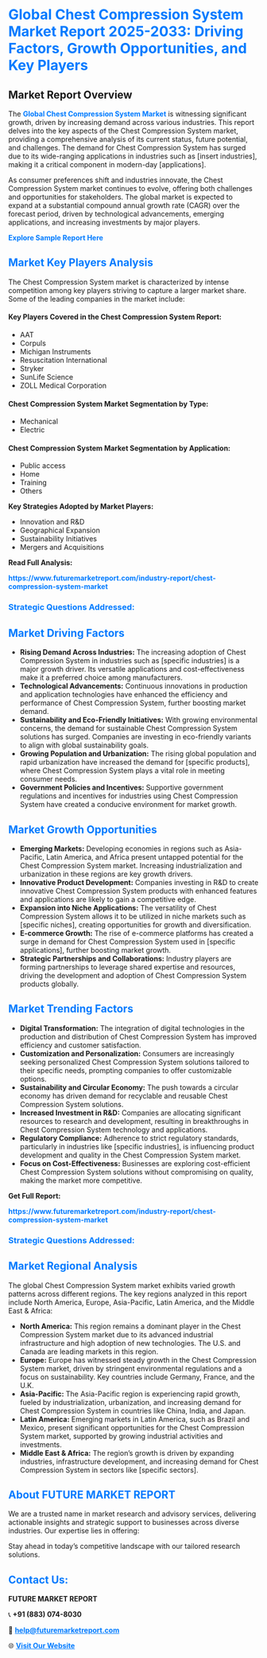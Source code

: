 <h1 style="color: #007BFF;">Global Chest Compression System Market Report 2025-2033: Driving Factors, Growth Opportunities, and Key Players</h1>

<section id="overview">
<h2>Market Report Overview</h2>
<p>The <a href="https://www.futuremarketreport.com/industry-report/chest-compression-system-market" style="color: #007BFF; text-decoration: none;"><strong>Global Chest Compression System Market</strong></a> is witnessing significant growth, driven by increasing demand across various industries. This report delves into the key aspects of the Chest Compression System market, providing a comprehensive analysis of its current status, future potential, and challenges. The demand for Chest Compression System has surged due to its wide-ranging applications in industries such as [insert industries], making it a critical component in modern-day [applications].</p>
<p>As consumer preferences shift and industries innovate, the Chest Compression System market continues to evolve, offering both challenges and opportunities for stakeholders. The global market is expected to expand at a substantial compound annual growth rate (CAGR) over the forecast period, driven by technological advancements, emerging applications, and increasing investments by major players.</p>
</section>

<section id="overview">
<p><a href="https://www.futuremarketreport.com/request-sample/reportId=31868" style="color: #007BFF; text-decoration: none;"><strong>Explore Sample Report Here</strong></a></p>
</section>

<section id="key-players">
<h2 style="color: #007BFF;">Market Key Players Analysis</h2>
<p>The Chest Compression System market is characterized by intense competition among key players striving to capture a larger market share. Some of the leading companies in the market include:</p>
<h4>Key Players Covered in the Chest Compression System Report:</h4>
<ul><li>AAT</li><li>Corpuls</li><li>Michigan Instruments</li><li>Resuscitation International</li><li>Stryker</li><li>SunLife Science</li><li>ZOLL Medical Corporation</li></ul>
<h4>Chest Compression System Market Segmentation by Type:</h4>
<ul><li>Mechanical</li><li>Electric</li></ul>

<h4>Chest Compression System Market Segmentation by Application:</h4>
<ul><li>Public access</li><li>Home</li><li>Training</li><li>Others</li></ul>
<p><strong>Key Strategies Adopted by Market Players:</strong></p>
<ul>
<li>Innovation and R&D</li>
<li>Geographical Expansion</li>
<li>Sustainability Initiatives</li>
<li>Mergers and Acquisitions</li>
</ul>
</section>

<section>
<p><strong>Read Full Analysis: </strong></p><a href="https://www.futuremarketreport.com/industry-report/chest-compression-system-market" style="color: #007BFF; text-decoration: none;"><strong>https://www.futuremarketreport.com/industry-report/chest-compression-system-market</strong></a>
<h3 style="color: #007BFF;">Strategic Questions Addressed:</h3>
</section>

<section id="driving-factors">
<h2 style="color: #007BFF;">Market Driving Factors</h2>
<ul>
<li><strong>Rising Demand Across Industries:</strong> The increasing adoption of Chest Compression System in industries such as [specific industries] is a major growth driver. Its versatile applications and cost-effectiveness make it a preferred choice among manufacturers.</li>
<li><strong>Technological Advancements:</strong> Continuous innovations in production and application technologies have enhanced the efficiency and performance of Chest Compression System, further boosting market demand.</li>
<li><strong>Sustainability and Eco-Friendly Initiatives:</strong> With growing environmental concerns, the demand for sustainable Chest Compression System solutions has surged. Companies are investing in eco-friendly variants to align with global sustainability goals.</li>
<li><strong>Growing Population and Urbanization:</strong> The rising global population and rapid urbanization have increased the demand for [specific products], where Chest Compression System plays a vital role in meeting consumer needs.</li>
<li><strong>Government Policies and Incentives:</strong> Supportive government regulations and incentives for industries using Chest Compression System have created a conducive environment for market growth.</li>
</ul>
</section>

<section id="growth-opportunities">
<h2 style="color: #007BFF;">Market Growth Opportunities</h2>
<ul>
<li><strong>Emerging Markets:</strong> Developing economies in regions such as Asia-Pacific, Latin America, and Africa present untapped potential for the Chest Compression System market. Increasing industrialization and urbanization in these regions are key growth drivers.</li>
<li><strong>Innovative Product Development:</strong> Companies investing in R&D to create innovative Chest Compression System products with enhanced features and applications are likely to gain a competitive edge.</li>
<li><strong>Expansion into Niche Applications:</strong> The versatility of Chest Compression System allows it to be utilized in niche markets such as [specific niches], creating opportunities for growth and diversification.</li>
<li><strong>E-commerce Growth:</strong> The rise of e-commerce platforms has created a surge in demand for Chest Compression System used in [specific applications], further boosting market growth.</li>
<li><strong>Strategic Partnerships and Collaborations:</strong> Industry players are forming partnerships to leverage shared expertise and resources, driving the development and adoption of Chest Compression System products globally.</li>
</ul>
</section>

<section id="trending-factors">
<h2 style="color: #007BFF;">Market Trending Factors</h2>
<ul>
<li><strong>Digital Transformation:</strong> The integration of digital technologies in the production and distribution of Chest Compression System has improved efficiency and customer satisfaction.</li>
<li><strong>Customization and Personalization:</strong> Consumers are increasingly seeking personalized Chest Compression System solutions tailored to their specific needs, prompting companies to offer customizable options.</li>
<li><strong>Sustainability and Circular Economy:</strong> The push towards a circular economy has driven demand for recyclable and reusable Chest Compression System solutions.</li>
<li><strong>Increased Investment in R&D:</strong> Companies are allocating significant resources to research and development, resulting in breakthroughs in Chest Compression System technology and applications.</li>
<li><strong>Regulatory Compliance:</strong> Adherence to strict regulatory standards, particularly in industries like [specific industries], is influencing product development and quality in the Chest Compression System market.</li>
<li><strong>Focus on Cost-Effectiveness:</strong> Businesses are exploring cost-efficient Chest Compression System solutions without compromising on quality, making the market more competitive.</li>
</ul>
</section>

<section>
<p><strong>Get Full Report: </strong></p><a href="https://www.futuremarketreport.com/industry-report/chest-compression-system-market" style="color: #007BFF; text-decoration: none;"><strong>https://www.futuremarketreport.com/industry-report/chest-compression-system-market</strong></a>
<h3 style="color: #007BFF;">Strategic Questions Addressed:</h3>
</section>


<section id="regional-analysis">
<h2 style="color: #007BFF;">Market Regional Analysis</h2>
<p>The global Chest Compression System market exhibits varied growth patterns across different regions. The key regions analyzed in this report include North America, Europe, Asia-Pacific, Latin America, and the Middle East & Africa:</p>
<ul>
<li><strong>North America:</strong> This region remains a dominant player in the Chest Compression System market due to its advanced industrial infrastructure and high adoption of new technologies. The U.S. and Canada are leading markets in this region.</li>
<li><strong>Europe:</strong> Europe has witnessed steady growth in the Chest Compression System market, driven by stringent environmental regulations and a focus on sustainability. Key countries include Germany, France, and the U.K.</li>
<li><strong>Asia-Pacific:</strong> The Asia-Pacific region is experiencing rapid growth, fueled by industrialization, urbanization, and increasing demand for Chest Compression System in countries like China, India, and Japan.</li>
<li><strong>Latin America:</strong> Emerging markets in Latin America, such as Brazil and Mexico, present significant opportunities for the Chest Compression System market, supported by growing industrial activities and investments.</li>
<li><strong>Middle East & Africa:</strong> The region’s growth is driven by expanding industries, infrastructure development, and increasing demand for Chest Compression System in sectors like [specific sectors].</li>
</ul>
</section>

<footer>
<h2 style="color: #007BFF;">About FUTURE MARKET REPORT</h2>
<p>We are a trusted name in market research and advisory services, delivering actionable insights and strategic support to businesses across diverse industries. Our expertise lies in offering:</p>

<p>Stay ahead in today’s competitive landscape with our tailored research solutions.</p>

<h2 style="color: #007BFF;">Contact Us:</h2>
<p><strong>FUTURE MARKET REPORT</strong></p>
<p>📞 <strong>+91 (883) 074-8030</strong></p>
<p>📧 <strong><a href="mailto:help@futuremarketreport.com" style="color: #007BFF;">help@futuremarketreport.com</a></strong></p>
<p>🌐 <strong><a href="https://www.futuremarketreport.com/" style="color: #007BFF;">Visit Our Website</a></strong></p>
</footer>